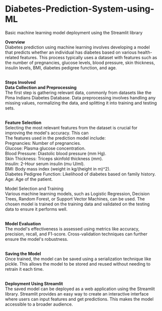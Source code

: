 # Diabetes-Prediction-System-using-ML
Basic machine learning model deployment using the Streamlit library <br>

<strong> Overview</strong> <br>
Diabetes prediction using machine learning involves developing a model that predicts whether an individual has diabetes 
based on various health-related features. This process typically uses a dataset with features such as the number of pregnancies, glucose levels, blood pressure, skin thickness, insulin levels, BMI, diabetes pedigree function, and age.

<br><strong> Steps Involved</strong> <br>
<strong> Data Collection and Preprocessing</strong> <br>
The first step is gathering relevant data, commonly from datasets like the Pima Indians Diabetes Database. 
Data preprocessing involves handling any missing values, normalizing the data, and splitting it into training and testing sets.

<br><strong> Feature Selection</strong> <br>
Selecting the most relevant features from the dataset is crucial for improving the model's accuracy. This can <br>
The features used in the prediction model include: <br>
Pregnancies: Number of pregnancies. <br>
Glucose: Plasma glucose concentration. <br>
Blood Pressure: Diastolic blood pressure (mm Hg). <br>
Skin Thickness: Triceps skinfold thickness (mm). <br>
Insulin: 2-Hour serum insulin (mu U/ml). <br>
BMI: Body mass index (weight in kg/(height in m)^2). <br>
Diabetes Pedigree Function: Likelihood of diabetes based on family history. <br>
Age: Age of the patient. <br>

<strong></strong>Model Selection and Training</strong>  <br>
Various machine learning models, such as Logistic Regression, Decision Trees, Random Forest, or Support Vector Machines, can be used. The chosen model is trained on the training data and validated on the testing data to ensure it performs well.

<br><strong> Model Evaluation</strong> <br>
The model's effectiveness is assessed using metrics like accuracy, precision, recall, and F1-score. Cross-validation techniques can further ensure the model's robustness.

<br><strong> Saving the Model</strong> <br>
Once trained, the model can be saved using a serialization technique like pickle. This allows the model to be stored and reused without needing to retrain it each time.

<br><strong> Deployment Using Streamlit</strong> <br>
The saved model can be deployed as a web application using the Streamlit library. Streamlit provides an easy way to create an interactive interface where users can input features and get predictions. This makes the model accessible to a broader audience.
